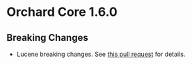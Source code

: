 # Orchard Core 1.6.0

## Breaking Changes

* Lucene breaking changes. See [this pull request](https://github.com/OrchardCMS/OrchardCore/pull/11052) for details.


